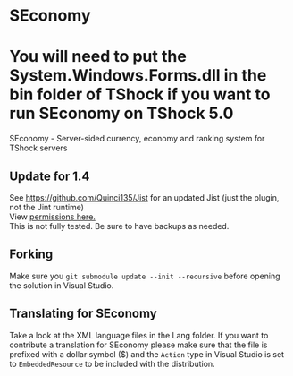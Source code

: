 SEconomy
========
# You will need to put the System.Windows.Forms.dll in the bin folder of TShock if you want to run SEconomy on TShock 5.0

SEconomy - Server-sided currency, economy and ranking system for TShock servers

## Update for 1.4
See https://github.com/Quinci135/Jist for an updated Jist (just the plugin, not the Jint runtime)  
View [permissions here.](SEconomyPlugin/Permissions.txt)  
This is not fully tested. Be sure to have backups as needed.

## Forking

Make sure you `git submodule update --init --recursive` before opening the solution in Visual Studio.

## Translating for SEconomy

Take a look at the XML language files in the Lang folder.  If you want to contribute a translation for SEconomy please make sure that the file is prefixed with a dollar symbol ($) and the `Action` type in Visual Studio is set to `EmbeddedResource` to be included with the distribution.
